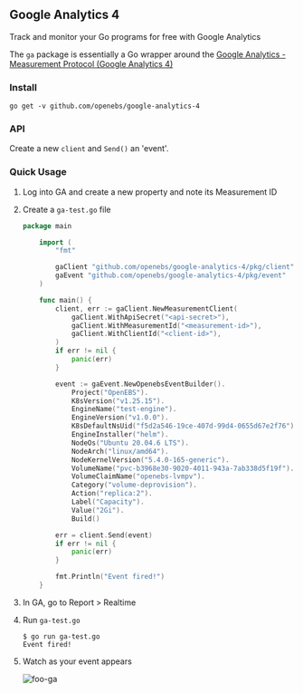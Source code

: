 ## Google Analytics 4

Track and monitor your Go programs for free with Google Analytics

The `ga` package is essentially a Go wrapper around the [Google Analytics - Measurement Protocol (Google Analytics 4)](https://developers.google.com/analytics/devguides/collection/protocol/ga4/reference?client_type=gtag)

### Install

```
go get -v github.com/openebs/google-analytics-4
```

### API

Create a new `client` and `Send()` an 'event'.

### Quick Usage

1. Log into GA and create a new property and note its Measurement ID

2. Create a `ga-test.go` file

	``` go
	package main

        import (
            "fmt"

            gaClient "github.com/openebs/google-analytics-4/pkg/client"
            gaEvent "github.com/openebs/google-analytics-4/pkg/event"
        )

        func main() {
            client, err := gaClient.NewMeasurementClient(
                gaClient.WithApiSecret("<api-secret>"),
                gaClient.WithMeasurementId("<measurement-id>"),
                gaClient.WithClientId("<client-id>"),
            )
            if err != nil {
                panic(err)
            }

            event := gaEvent.NewOpenebsEventBuilder().
                Project("OpenEBS").
                K8sVersion("v1.25.15").
                EngineName("test-engine").
                EngineVersion("v1.0.0").
                K8sDefaultNsUid("f5d2a546-19ce-407d-99d4-0655d67e2f76").
                EngineInstaller("helm").
                NodeOs("Ubuntu 20.04.6 LTS").
                NodeArch("linux/amd64").
                NodeKernelVersion("5.4.0-165-generic").
                VolumeName("pvc-b3968e30-9020-4011-943a-7ab338d5f19f").
                VolumeClaimName("openebs-lvmpv").
                Category("volume-deprovision").
                Action("replica:2").
                Label("Capacity").
                Value("2Gi").
                Build()

            err = client.Send(event)
            if err != nil {
                panic(err)
            }

            fmt.Println("Event fired!")
        }

	```

3. In GA, go to Report > Realtime

4. Run `ga-test.go`

	```
	$ go run ga-test.go
	Event fired!
	```

5. Watch as your event appears

	![foo-ga](https://cloud.githubusercontent.com/assets/633843/5979585/023fc580-a8fd-11e4-803a-956610bcc2e2.png)